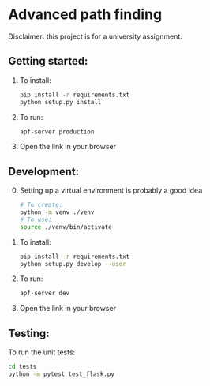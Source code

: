 # Advanced path finding

Disclaimer: this project is for a university assignment.

## Getting started:

1. To install:
    ```sh
    pip install -r requirements.txt
    python setup.py install
    ```

2. To run:
    ```sh
    apf-server production
    ```
3. Open the link in your browser

## Development:

0. Setting up a virtual environment is probably a good idea
    ```sh
    # To create:  
    python -m venv ./venv
    # To use:
    source ./venv/bin/activate
    ```

1. To install:
    ```sh
    pip install -r requirements.txt
    python setup.py develop --user
    ```

2. To run:
    ```sh
    apf-server dev
    ```
3. Open the link in your browser


## Testing:

To run the unit tests:
```sh
cd tests
python -m pytest test_flask.py
```
